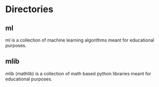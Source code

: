 # Directories

## ml
ml is a collection of machine learning algorithms meant for educational purposes. 

## mlib
mlib (mathlib) is a collection of math based python libraries meant for educational purposes. 